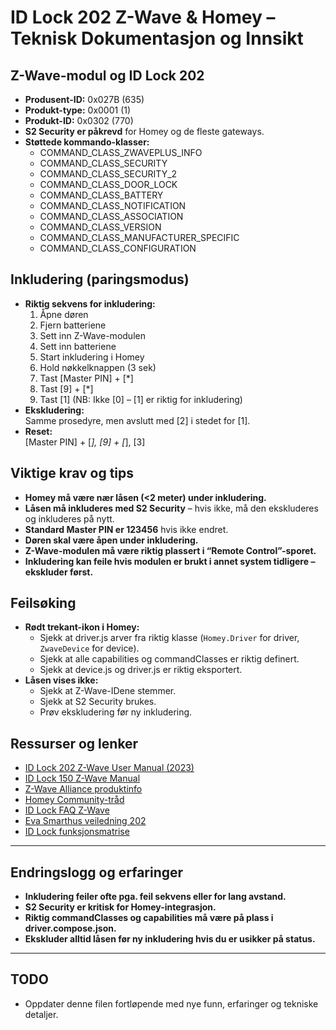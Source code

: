 # ID Lock 202 Z-Wave & Homey – Teknisk Dokumentasjon og Innsikt

## Z-Wave-modul og ID Lock 202
- **Produsent-ID:** 0x027B (635)
- **Produkt-type:** 0x0001 (1)
- **Produkt-ID:** 0x0302 (770)
- **S2 Security er påkrevd** for Homey og de fleste gateways.
- **Støttede kommando-klasser:**  
  - COMMAND_CLASS_ZWAVEPLUS_INFO  
  - COMMAND_CLASS_SECURITY  
  - COMMAND_CLASS_SECURITY_2  
  - COMMAND_CLASS_DOOR_LOCK  
  - COMMAND_CLASS_BATTERY  
  - COMMAND_CLASS_NOTIFICATION  
  - COMMAND_CLASS_ASSOCIATION  
  - COMMAND_CLASS_VERSION  
  - COMMAND_CLASS_MANUFACTURER_SPECIFIC  
  - COMMAND_CLASS_CONFIGURATION

## Inkludering (paringsmodus)
- **Riktig sekvens for inkludering:**  
  1. Åpne døren  
  2. Fjern batteriene  
  3. Sett inn Z-Wave-modulen  
  4. Sett inn batteriene  
  5. Start inkludering i Homey  
  6. Hold nøkkelknappen (3 sek)  
  7. Tast [Master PIN] + [*]  
  8. Tast [9] + [*]  
  9. Tast [1] (NB: Ikke [0] – [1] er riktig for inkludering)
- **Ekskludering:**  
  Samme prosedyre, men avslutt med [2] i stedet for [1].
- **Reset:**  
  [Master PIN] + [*], [9] + [*], [3]

## Viktige krav og tips
- **Homey må være nær låsen (<2 meter) under inkludering.**
- **Låsen må inkluderes med S2 Security** – hvis ikke, må den ekskluderes og inkluderes på nytt.
- **Standard Master PIN er 123456** hvis ikke endret.
- **Døren skal være åpen under inkludering.**
- **Z-Wave-modulen må være riktig plassert i “Remote Control”-sporet.**
- **Inkludering kan feile hvis modulen er brukt i annet system tidligere – ekskluder først.**

## Feilsøking
- **Rødt trekant-ikon i Homey:**  
  - Sjekk at driver.js arver fra riktig klasse (`Homey.Driver` for driver, `ZwaveDevice` for device).
  - Sjekk at alle capabilities og commandClasses er riktig definert.
  - Sjekk at device.js og driver.js er riktig eksportert.
- **Låsen vises ikke:**  
  - Sjekk at Z-Wave-IDene stemmer.
  - Sjekk at S2 Security brukes.
  - Prøv ekskludering før ny inkludering.

## Ressurser og lenker
- [ID Lock 202 Z-Wave User Manual (2023)](https://idlock.no/wp-content/uploads/2023/07/User-Manual-Z-Wave-202-EN.pdf)
- [ID Lock 150 Z-Wave Manual](https://idlock.no/wp-content/uploads/2019/08/IDLock150_ZWave_UserManual_v3.02.pdf)
- [Z-Wave Alliance produktinfo](https://products.z-wavealliance.org/products/2780)
- [Homey Community-tråd](https://community.homey.app/t/app-pro-id-lock-app-v2-0-0/161/349?page=16)
- [ID Lock FAQ Z-Wave](https://idlock.no/kundesenter/z-wave-sporsmal-og-svar/)
- [Eva Smarthus veiledning 202](https://hjelp.evasmart.no/hc/no/articles/12958553297041-ID-Lock-202-Multi-installasjon-og-veiledning)
- [ID Lock funksjonsmatrise](https://idlock.no/matrise/)

---

## Endringslogg og erfaringer
- **Inkludering feiler ofte pga. feil sekvens eller for lang avstand.**
- **S2 Security er kritisk for Homey-integrasjon.**
- **Riktig commandClasses og capabilities må være på plass i driver.compose.json.**
- **Ekskluder alltid låsen før ny inkludering hvis du er usikker på status.**

---

## TODO
- Oppdater denne filen fortløpende med nye funn, erfaringer og tekniske detaljer.